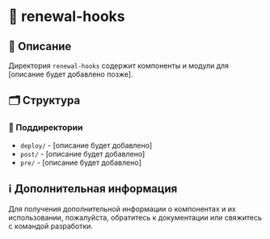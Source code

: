 # 📁 renewal-hooks

## 📝 Описание
Директория `renewal-hooks` содержит компоненты и модули для [описание будет добавлено позже].

## 🗂️ Структура

### 📂 Поддиректории

- `deploy/` - [описание будет добавлено]
- `post/` - [описание будет добавлено]
- `pre/` - [описание будет добавлено]

## ℹ️ Дополнительная информация

Для получения дополнительной информации о компонентах и их использовании, пожалуйста, обратитесь к документации или свяжитесь с командой разработки.
